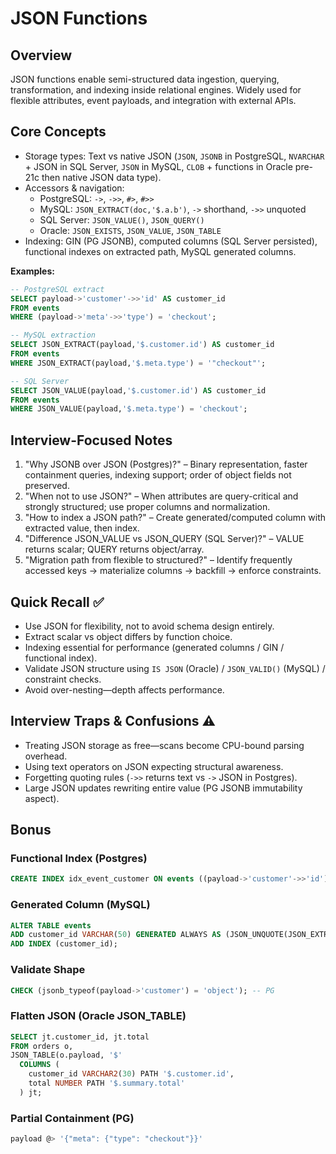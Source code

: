 # JSON Functions

## Overview
JSON functions enable semi-structured data ingestion, querying, transformation, and indexing inside relational engines. Widely used for flexible attributes, event payloads, and integration with external APIs.

## Core Concepts
- Storage types: Text vs native JSON (`JSON`, `JSONB` in PostgreSQL, `NVARCHAR` + JSON in SQL Server, `JSON` in MySQL, `CLOB` + functions in Oracle pre-21c then native JSON data type).
- Accessors & navigation:
  - PostgreSQL: `->`, `->>`, `#>`, `#>>`
  - MySQL: `JSON_EXTRACT(doc,'$.a.b')`, `->` shorthand, `->>` unquoted
  - SQL Server: `JSON_VALUE()`, `JSON_QUERY()`
  - Oracle: `JSON_EXISTS`, `JSON_VALUE`, `JSON_TABLE`
- Indexing: GIN (PG JSONB), computed columns (SQL Server persisted), functional indexes on extracted path, MySQL generated columns.

**Examples:**
```sql
-- PostgreSQL extract
SELECT payload->'customer'->>'id' AS customer_id
FROM events
WHERE (payload->'meta'->>'type') = 'checkout';

-- MySQL extraction
SELECT JSON_EXTRACT(payload,'$.customer.id') AS customer_id
FROM events
WHERE JSON_EXTRACT(payload,'$.meta.type') = '"checkout"';

-- SQL Server
SELECT JSON_VALUE(payload,'$.customer.id') AS customer_id
FROM events
WHERE JSON_VALUE(payload,'$.meta.type') = 'checkout';
```

## Interview-Focused Notes
1. "Why JSONB over JSON (Postgres)?" – Binary representation, faster containment queries, indexing support; order of object fields not preserved.
2. "When not to use JSON?" – When attributes are query-critical and strongly structured; use proper columns and normalization.
3. "How to index a JSON path?" – Create generated/computed column with extracted value, then index.
4. "Difference JSON_VALUE vs JSON_QUERY (SQL Server)?" – VALUE returns scalar; QUERY returns object/array.
5. "Migration path from flexible to structured?" – Identify frequently accessed keys -> materialize columns -> backfill -> enforce constraints.

## Quick Recall ✅
- Use JSON for flexibility, not to avoid schema design entirely.
- Extract scalar vs object differs by function choice.
- Indexing essential for performance (generated columns / GIN / functional index).
- Validate JSON structure using `IS JSON` (Oracle) / `JSON_VALID()` (MySQL) / constraint checks.
- Avoid over-nesting—depth affects performance.

## Interview Traps & Confusions ⚠️
- Treating JSON storage as free—scans become CPU-bound parsing overhead.
- Using text operators on JSON expecting structural awareness.
- Forgetting quoting rules (`->>` returns text vs `->` JSON in Postgres).
- Large JSON updates rewriting entire value (PG JSONB immutability aspect).

## Bonus
### Functional Index (Postgres)
```sql
CREATE INDEX idx_event_customer ON events ((payload->'customer'->>'id'));
```

### Generated Column (MySQL)
```sql
ALTER TABLE events
ADD customer_id VARCHAR(50) GENERATED ALWAYS AS (JSON_UNQUOTE(JSON_EXTRACT(payload,'$.customer.id'))) STORED,
ADD INDEX (customer_id);
```

### Validate Shape
```sql
CHECK (jsonb_typeof(payload->'customer') = 'object'); -- PG
```

### Flatten JSON (Oracle JSON_TABLE)
```sql
SELECT jt.customer_id, jt.total
FROM orders o,
JSON_TABLE(o.payload, '$'
  COLUMNS (
    customer_id VARCHAR2(30) PATH '$.customer.id',
    total NUMBER PATH '$.summary.total'
  ) jt;
```

### Partial Containment (PG)
```sql
payload @> '{"meta": {"type": "checkout"}}'
```
